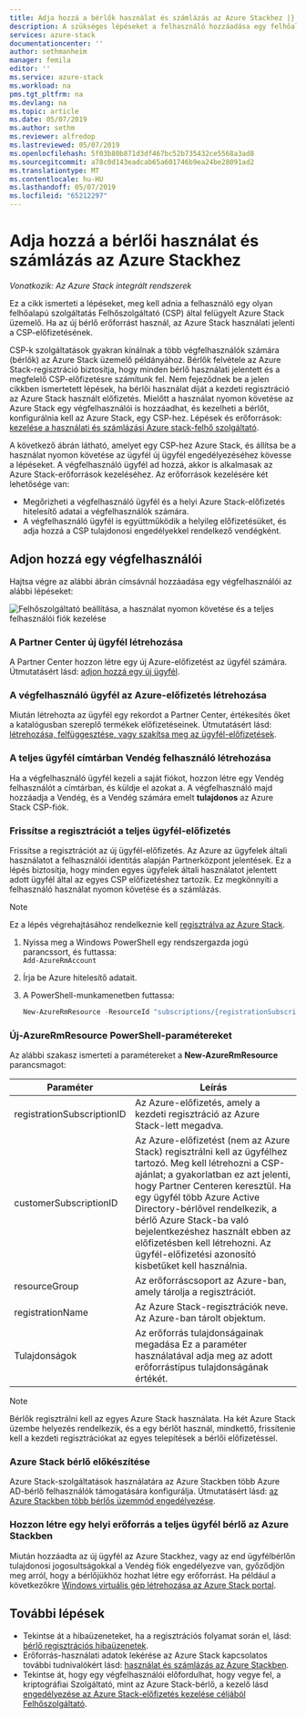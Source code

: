```yaml
---
title: Adja hozzá a bérlők használat és számlázás az Azure Stackhez |} A Microsoft Docs
description: A szükséges lépéseket a felhasználó hozzáadása egy felhőalapú szolgáltatás Felhőszolgáltató (CSP) által felügyelt Azure Stack.
services: azure-stack
documentationcenter: ''
author: sethmanheim
manager: femila
editor: ''
ms.service: azure-stack
ms.workload: na
pms.tgt_pltfrm: na
ms.devlang: na
ms.topic: article
ms.date: 05/07/2019
ms.author: sethm
ms.reviewer: alfredop
ms.lastreviewed: 05/07/2019
ms.openlocfilehash: 5f03b80b871d3df467bc52b735432ce5568a3ad8
ms.sourcegitcommit: a78c0d143eadcab65a601746b9ea24be28091ad2
ms.translationtype: MT
ms.contentlocale: hu-HU
ms.lasthandoff: 05/07/2019
ms.locfileid: "65212297"
---
```

# <a name="add-tenant-for-usage-and-billing-to-azure-stack"></a>Adja hozzá a bérlői használat és számlázás az Azure Stackhez

*Vonatkozik: Az Azure Stack integrált rendszerek*

Ez a cikk ismerteti a lépéseket, meg kell adnia a felhasználó egy olyan felhőalapú szolgáltatás Felhőszolgáltató (CSP) által felügyelt Azure Stack üzemelő. Ha az új bérlő erőforrást használ, az Azure Stack használati jelenti a CSP-előfizetésének.

CSP-k szolgáltatások gyakran kínálnak a több végfelhasználók számára (bérlők) az Azure Stack üzemelő példányához. Bérlők felvétele az Azure Stack-regisztráció biztosítja, hogy minden bérlő használati jelentett és a megfelelő CSP-előfizetésre számítunk fel. Nem fejeződnek be a jelen cikkben ismertetett lépések, ha bérlői használat díját a kezdeti regisztráció az Azure Stack használt előfizetés. Mielőtt a használat nyomon követése az Azure Stack egy végfelhasználói is hozzáadhat, és kezelheti a bérlőt, konfigurálnia kell az Azure Stack, egy CSP-hez. Lépések és erőforrások: [kezelése a használati és számlázási Azure stack-felhő szolgáltató](azure-stack-add-manage-billing-as-a-csp.md).

A következő ábrán látható, amelyet egy CSP-hez Azure Stack, és állítsa be a használat nyomon követése az ügyfél új ügyfél engedélyezéséhez kövesse a lépéseket. A végfelhasználó ügyfél ad hozzá, akkor is alkalmasak az Azure Stack-erőforrások kezeléséhez. Az erőforrások kezelésére két lehetősége van:

- Megőrizheti a végfelhasználó ügyfél és a helyi Azure Stack-előfizetés hitelesítő adatai a végfelhasználók számára.  
- A végfelhasználó ügyfél is együttműködik a helyileg előfizetésüket, és adja hozzá a CSP tulajdonosi engedélyekkel rendelkező vendégként.  

## <a name="add-an-end-customer"></a>Adjon hozzá egy végfelhasználói

Hajtsa végre az alábbi ábrán címsávnál hozzáadása egy végfelhasználói az alábbi lépéseket:

![Felhőszolgáltató beállítása, a használat nyomon követése és a teljes felhasználói fiók kezelése](media/azure-stack-csp-enable-billing-usage-tracking/process-csp-enable-billing.png)

### <a name="create-a-new-customer-in-partner-center"></a>A Partner Center új ügyfél létrehozása

A Partner Center hozzon létre egy új Azure-előfizetést az ügyfél számára. Útmutatásért lásd: [adjon hozzá egy új ügyfél](/partner-center/add-a-new-customer).

### <a name="create-an-azure-subscription-for-the-end-customer"></a>A végfelhasználó ügyfél az Azure-előfizetés létrehozása

Miután létrehozta az ügyfél egy rekordot a Partner Center, értékesítés őket a katalógusban szereplő termékek előfizetéseinek. Útmutatásért lásd: [létrehozása, felfüggesztése, vagy szakítsa meg az ügyfél-előfizetések](/partner-center/create-a-new-subscription).

### <a name="create-a-guest-user-in-the-end-customer-directory"></a>A teljes ügyfél címtárban Vendég felhasználó létrehozása

Ha a végfelhasználó ügyfél kezeli a saját fiókot, hozzon létre egy Vendég felhasználót a címtárban, és küldje el azokat a. A végfelhasználó majd hozzáadja a Vendég, és a Vendég számára emelt **tulajdonos** az Azure Stack CSP-fiók.

### <a name="update-the-registration-with-the-end-customer-subscription"></a>Frissítse a regisztrációt a teljes ügyfél-előfizetés

Frissítse a regisztrációt az új ügyfél-előfizetés. Az Azure az ügyfelek általi használatot a felhasználói identitás alapján Partnerközpont jelentések. Ez a lépés biztosítja, hogy minden egyes ügyfelek általi használatot jelentett adott ügyfél által az egyes CSP előfizetéshez tartozik. Ez megkönnyíti a felhasználó használat nyomon követése és a számlázás.

> [!NOTE]  
> Ez a lépés végrehajtásához rendelkeznie kell [regisztrálva az Azure Stack](azure-stack-registration.md).

1. Nyissa meg a Windows PowerShell egy rendszergazda jogú parancssort, és futtassa:  
    `Add-AzureRmAccount`
2. Írja be Azure hitelesítő adatait.
3. A PowerShell-munkamenetben futtassa:

   ```powershell
   New-AzureRmResource -ResourceId "subscriptions/{registrationSubscriptionId}/resourceGroups/{resourceGroup}/providers/Microsoft.AzureStack/registrations/{registrationName}/customerSubscriptions/{customerSubscriptionId}" -ApiVersion 2017-06-01 -Properties <PSObject>
   ```

### <a name="new-azurermresource-powershell-parameters"></a>Új-AzureRmResource PowerShell-paramétereket

Az alábbi szakasz ismerteti a paramétereket a **New-AzureRmResource** parancsmagot:

| Paraméter | Leírás |
| --- | --- |
|registrationSubscriptionID | Az Azure-előfizetés, amely a kezdeti regisztráció az Azure Stack-lett megadva.|
| customerSubscriptionID | Az Azure-előfizetést (nem az Azure Stack) regisztrálni kell az ügyfélhez tartozó. Meg kell létrehozni a CSP-ajánlat; a gyakorlatban ez azt jelenti, hogy Partner Centeren keresztül. Ha egy ügyfél több Azure Active Directory-bérlővel rendelkezik, a bérlő Azure Stack-ba való bejelentkezéshez használt ebben az előfizetésben kell létrehozni. Az ügyfél-előfizetési azonosító kisbetűket kell használnia. |
| resourceGroup | Az erőforráscsoport az Azure-ban, amely tárolja a regisztrációt. |
| registrationName | Az Azure Stack-regisztrációk neve. Az Azure-ban tárolt objektum. |
| Tulajdonságok | Az erőforrás tulajdonságainak megadása Ez a paraméter használatával adja meg az adott erőforrástípus tulajdonságának értékét.

> [!NOTE]  
> Bérlők regisztrálni kell az egyes Azure Stack használata. Ha két Azure Stack üzembe helyezés rendelkezik, és a egy bérlőt használ, mindkettő, frissítenie kell a kezdeti regisztrációkat az egyes telepítések a bérlői előfizetéssel.

### <a name="onboard-tenant-to-azure-stack"></a>Azure Stack bérlő előkészítése

Azure Stack-szolgáltatások használatára az Azure Stackben több Azure AD-bérlő felhasználók támogatására konfigurálja. Útmutatásért lásd: [az Azure Stackben több bérlős üzemmód engedélyezése](azure-stack-enable-multitenancy.md).

### <a name="create-a-local-resource-in-the-end-customer-tenant-in-azure-stack"></a>Hozzon létre egy helyi erőforrás a teljes ügyfél bérlő az Azure Stackben

Miután hozzáadta az új ügyfél az Azure Stackhez, vagy az end ügyfélbérlőn tulajdonosi jogosultságokkal a Vendég fiók engedélyezve van, győződjön meg arról, hogy a bérlőjükhöz hozhat létre egy erőforrást. Ha például a következőkre [Windows virtuális gép létrehozása az Azure Stack portal](../user/azure-stack-quick-windows-portal.md).

## <a name="next-steps"></a>További lépések

- Tekintse át a hibaüzeneteket, ha a regisztrációs folyamat során el, lásd: [bérlő regisztrációs hibaüzenetek](azure-stack-csp-ref-infrastructure.md#usage-and-billing-error-codes).
- Erőforrás-használati adatok lekérése az Azure Stack kapcsolatos további tudnivalókért lásd: [használat és számlázás az Azure Stackben](azure-stack-billing-and-chargeback.md).
- Tekintse át, hogy egy végfelhasználói előfordulhat, hogy vegye fel, a kriptográfiai Szolgáltató, mint az Azure Stack-bérlő, a kezelő lásd [engedélyezése az Azure Stack-előfizetés kezelése céljából Felhőszolgáltató](../user/azure-stack-csp-enable-billing-usage-tracking.md).
